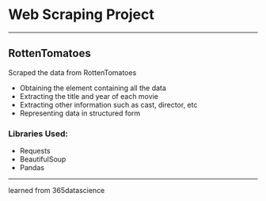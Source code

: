 # Web Scraping Project
-------------------------------------------------------------
 ## RottenTomatoes

Scraped the data from RottenTomatoes 

- Obtaining the element containing all the data
- Extracting the title and year of each movie
- Extracting other information such as cast, director, etc
- Representing data in structured form

### Libraries Used:

- Requests
- BeautifulSoup
- Pandas

----------------------------------------------------------------
learned from 365datascience
